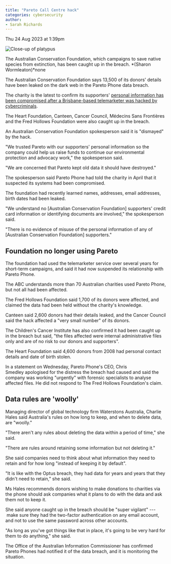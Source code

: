 ```yaml
---
title: "Pareto Call Centre hack"
categories: cybersecurity
author:
- Sarah Richards
---
```






Thu 24 Aug 2023 at 1:39pm

![Close-up of platypus](https://live-production.wcms.abc-cdn.net.au/8ab0b8316649deda0b510333fdf3c00d?impolicy=wcms_crop_resize&cropH=1689&cropW=3000&xPos=0&yPos=68&width=862&height=485)

The Australian Conservation Foundation, which campaigns to save native species from extinction, has been caught up in the breach. *(Sharon Wormleaton)*none

The Australian Conservation Foundation says 13,500 of its donors' details have been leaked on the dark web in the Pareto Phone data breach.

The charity is the latest to confirm its supporters' [personal information has been compromised after a Brisbane-based telemarketer was hacked by cybercriminals](https://www.abc.net.au/news/2023-08-23/qld-charity-donors-dark-web-cyber-criminals-pareto-phone/102757194). 

The Heart Foundation, Canteen, Cancer Council, Médecins Sans Frontières and the Fred Hollows Foundation were also caught up in the breach. 

An Australian Conservation Foundation spokesperson said it is "dismayed" by the hack. 

"We trusted Pareto with our supporters' personal information so the company could help us raise funds to continue our environmental protection and advocacy work," the spokesperson said.

"We are concerned that Pareto kept old data it should have destroyed."

The spokesperson said Pareto Phone had told the charity in April that it suspected its systems had been compromised.

The foundation had recently learned names, addresses, email addresses, birth dates had been leaked.

"We understand no [Australian Conservation Foundation] supporters' credit card information or identifying documents are involved," the spokesperson said.

"There is no evidence of misuse of the personal information of any of [Australian Conservation Foundation] supporters."

Foundation no longer using Pareto
---------------------------------

The foundation had used the telemarketer service over several years for short-term campaigns, and said it had now suspended its relationship with Pareto Phone.

The ABC understands more than 70 Australian charities used Pareto Phone, but not all had been affected.

The Fred Hollows Foundation said 1,700 of its donors were affected, and claimed the data had been held without the charity's knowledge.

Canteen said 2,600 donors had their details leaked, and the Cancer Council said the hack affected a "very small number" of its donors.

The Children's Cancer Institute has also confirmed it had been caught up in the breach but said, "the files affected were internal administrative files only and are of no risk to our donors and supporters". 

The Heart Foundation said 4,600 donors from 2008 had personal contact details and date of birth stolen.

In a statement on Wednesday, Pareto Phone's CEO, Chris Smedley apologised for the distress the breach had caused and said the company was working "urgently" with forensic specialists to analyse affected files. He did not respond to The Fred Hollows Foundation's claim. 

Data rules are 'woolly'
-----------------------

Managing director of global technology firm Waterstons Australia, Charlie Hales said Australia's rules on how long to keep, and when to delete data, are "woolly."

"There aren't any rules about deleting the data within a period of time," she said.

"There are rules around retaining some information but not deleting it."

She said companies need to think about what information they need to retain and for how long "instead of keeping it by default". 

"It is like with the Optus breach, they had data for years and years that they didn't need to retain," she said.

Ms Hales recommends donors wishing to make donations to charities via the phone should ask companies what it plans to do with the data and ask them not to keep it. 

She said anyone caught up in the breach should be "super vigilant" --- make sure they had the two-factor authentication on any email account, and not to use the same password across other accounts.

"As long as you've got things like that in place, it's going to be very hard for them to do anything," she said.

The Office of the Australian Information Commissioner has confirmed Pareto Phones had notified it of the data breach, and it is monitoring the situation.